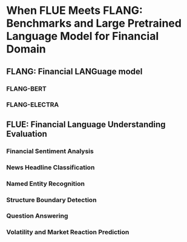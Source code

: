# When FLUE Meets FLANG: Benchmarks and Large Pretrained Language Model for Financial Domain

## FLANG: Financial LANGuage model

### FLANG-BERT

### FLANG-ELECTRA

## FLUE: Financial Language Understanding Evaluation

### Financial Sentiment Analysis

### News Headline Classification

### Named Entity Recognition

### Structure Boundary Detection

### Question Answering

### Volatility and Market Reaction Prediction

